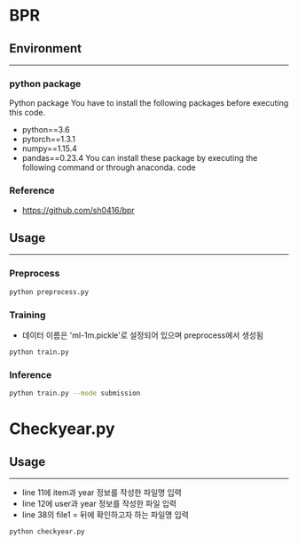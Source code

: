 # BPR
## Environment
---
### python package
Python package
You have to install the following packages before executing this code.
- python==3.6
- pytorch==1.3.1
- numpy==1.15.4
- pandas==0.23.4
You can install these package by executing the following command or through anaconda.
code 
### Reference
- https://github.com/sh0416/bpr
## Usage
---
### Preprocess
``` bash
python preprocess.py
```
### Training
- 데이터 이름은 'ml-1m.pickle'로 설정되어 있으며 preprocess에서 생성됨
``` bash
python train.py
```
### Inference
``` bash
python train.py --mode submission
```

# Checkyear.py
## Usage
---
- line 11에 item과 year 정보를 작성한 파일명 입력
- line 12에 user과 year 정보를 작성한 파일 입력
- line 38의 file1 = 뒤에 확인하고자 하는 파일명 입력
```'bash
python checkyear.py
```